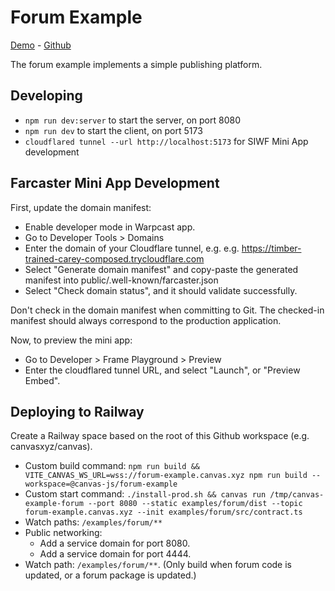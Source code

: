 # Forum Example

[Demo](https://forum-example.canvas.xyz/) - [Github](https://github.com/canvasxyz/canvas/tree/main/examples/forum)

The forum example implements a simple publishing platform.

## Developing

- `npm run dev:server` to start the server, on port 8080
- `npm run dev` to start the client, on port 5173
- `cloudflared tunnel --url http://localhost:5173` for SIWF Mini App development

## Farcaster Mini App Development

First, update the domain manifest:

- Enable developer mode in Warpcast app.
- Go to Developer Tools > Domains
- Enter the domain of your Cloudflare tunnel, e.g.
  e.g. https://timber-trained-carey-composed.trycloudflare.com
- Select "Generate domain manifest" and copy-paste the generated manifest into
  public/.well-known/farcaster.json
- Select "Check domain status", and it should validate successfully.

Don't check in the domain manifest when committing to Git. The checked-in
manifest should always correspond to the production application.

Now, to preview the mini app:

- Go to Developer > Frame Playground > Preview
- Enter the cloudflared tunnel URL, and select "Launch", or "Preview Embed".

## Deploying to Railway

Create a Railway space based on the root of this Github workspace (e.g. canvasxyz/canvas).

* Custom build command: `npm run build && VITE_CANVAS_WS_URL=wss://forum-example.canvas.xyz npm run build --workspace=@canvas-js/forum-example`
* Custom start command: `./install-prod.sh && canvas run /tmp/canvas-example-forum --port 8080 --static examples/forum/dist --topic forum-example.canvas.xyz --init examples/forum/src/contract.ts`
* Watch paths: `/examples/forum/**`
* Public networking:
  * Add a service domain for port 8080.
  * Add a service domain for port 4444.
* Watch path: `/examples/forum/**`. (Only build when forum code is updated, or a forum package is updated.)
